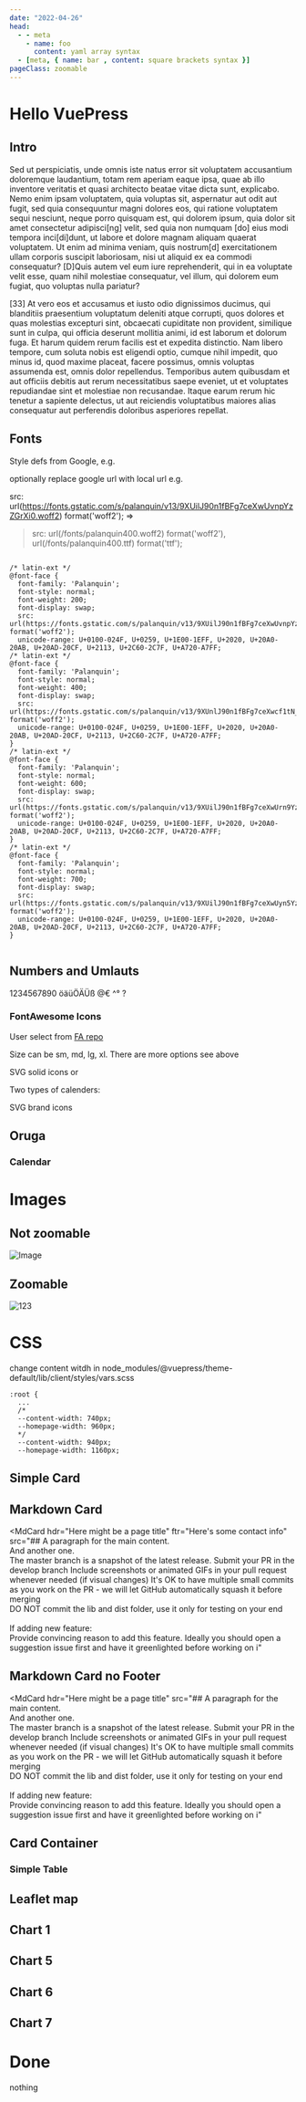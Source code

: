 ```yaml
---
date: "2022-04-26"
head:
  - - meta
    - name: foo
      content: yaml array syntax
  - [meta, { name: bar , content: square brackets syntax }]
pageClass: zoomable
---
```




# Hello VuePress

## Intro
Sed ut perspiciatis, unde omnis iste natus error sit voluptatem accusantium doloremque laudantium, totam rem aperiam eaque ipsa, quae ab illo inventore veritatis et quasi architecto beatae vitae dicta sunt, explicabo. Nemo enim ipsam voluptatem, quia voluptas sit, aspernatur aut odit aut fugit, sed quia consequuntur magni dolores eos, qui ratione voluptatem sequi nesciunt, neque porro quisquam est, qui dolorem ipsum, quia dolor sit amet consectetur adipisci[ng] velit, sed quia non numquam [do] eius modi tempora inci[di]dunt, ut labore et dolore magnam aliquam quaerat voluptatem. Ut enim ad minima veniam, quis nostrum[d] exercitationem ullam corporis suscipit laboriosam, nisi ut aliquid ex ea commodi consequatur? [D]Quis autem vel eum iure reprehenderit, qui in ea voluptate velit esse, quam nihil molestiae consequatur, vel illum, qui dolorem eum fugiat, quo voluptas nulla pariatur? 

<!-- more -->

[33] At vero eos et accusamus et iusto odio dignissimos ducimus, qui blanditiis praesentium voluptatum deleniti atque corrupti, quos dolores et quas molestias excepturi sint, obcaecati cupiditate non provident, similique sunt in culpa, qui officia deserunt mollitia animi, id est laborum et dolorum fuga. Et harum quidem rerum facilis est et expedita distinctio. Nam libero tempore, cum soluta nobis est eligendi optio, cumque nihil impedit, quo minus id, quod maxime placeat, facere possimus, omnis voluptas assumenda est, omnis dolor repellendus. Temporibus autem quibusdam et aut officiis debitis aut rerum necessitatibus saepe eveniet, ut et voluptates repudiandae sint et molestiae non recusandae. Itaque earum rerum hic tenetur a sapiente delectus, ut aut reiciendis voluptatibus maiores alias consequatur aut perferendis doloribus asperiores repellat.

## Fonts

Style defs from Google, e.g. 

optionally replace google url with local url e.g. 

src: url(https://fonts.gstatic.com/s/palanquin/v13/9XUilJ90n1fBFg7ceXwUvnpYzZGrXi0.woff2) format('woff2');
=>

> src: url(/fonts/palanquin400.woff2) format('woff2'), url(/fonts/palanquin400.ttf) format('ttf');


```

/* latin-ext */
@font-face {
  font-family: 'Palanquin';
  font-style: normal;
  font-weight: 200;
  font-display: swap;
  src: url(https://fonts.gstatic.com/s/palanquin/v13/9XUilJ90n1fBFg7ceXwUvnpYzZGrXi0.woff2) format('woff2');
  unicode-range: U+0100-024F, U+0259, U+1E00-1EFF, U+2020, U+20A0-20AB, U+20AD-20CF, U+2113, U+2C60-2C7F, U+A720-A7FF;
/* latin-ext */
@font-face {
  font-family: 'Palanquin';
  font-style: normal;
  font-weight: 400;
  font-display: swap;
  src: url(https://fonts.gstatic.com/s/palanquin/v13/9XUnlJ90n1fBFg7ceXwcf1tN_LA.woff2) format('woff2');
  unicode-range: U+0100-024F, U+0259, U+1E00-1EFF, U+2020, U+20A0-20AB, U+20AD-20CF, U+2113, U+2C60-2C7F, U+A720-A7FF;
}
/* latin-ext */
@font-face {
  font-family: 'Palanquin';
  font-style: normal;
  font-weight: 600;
  font-display: swap;
  src: url(https://fonts.gstatic.com/s/palanquin/v13/9XUilJ90n1fBFg7ceXwUrn9YzZGrXi0.woff2) format('woff2');
  unicode-range: U+0100-024F, U+0259, U+1E00-1EFF, U+2020, U+20A0-20AB, U+20AD-20CF, U+2113, U+2C60-2C7F, U+A720-A7FF;
}
/* latin-ext */
@font-face {
  font-family: 'Palanquin';
  font-style: normal;
  font-weight: 700;
  font-display: swap;
  src: url(https://fonts.gstatic.com/s/palanquin/v13/9XUilJ90n1fBFg7ceXwUyn5YzZGrXi0.woff2) format('woff2');
  unicode-range: U+0100-024F, U+0259, U+1E00-1EFF, U+2020, U+20A0-20AB, U+20AD-20CF, U+2113, U+2C60-2C7F, U+A720-A7FF;
}


```

## Numbers and Umlauts

1234567890 öäüÖÄÜß  @€ ^° ?


### FontAwesome Icons

User select from [FA repo](https://github.com/FortAwesome/vue-fontawesome/tree/v6-readme-3x#installation)

Size can be sm, md, lg, xl. There are more options see above

SVG solid icons <font-awesome-icon icon="user-secret" size="md"/>
or <font-awesome-icon :icon="['fas', 'user-secret']" />

Two types of calenders: <font-awesome-icon icon="fa-solid fa-calendar-days" /> <font-awesome-icon icon="fa-regular fa-calendar-days" />

<!-- Don't forget to bind the property with ":" (we forget all the time!) -->
SVG brand icons <font-awesome-icon :icon="['fab', 'font-awesome']"  size="xl"/>



## Oruga

### Calendar

<ClientOnly>
  <OrugaDatePick></OrugaDatePick>
</ClientOnly>



# Images


## Not zoomable

![Image](/images/img.png)

## Zoomable

<img src="/images/img.png" alt="123" class="zoomable">


# CSS
change content witdh in node_modules/@vuepress/theme-default/lib/client/styles/vars.scss

```
:root {
  ...
  /*
  --content-width: 740px;
  --homepage-width: 960px;
  */
  --content-width: 940px;
  --homepage-width: 1160px;
```

<!--

## Oruga

### Calendar
<OrugaDatePick></OrugaDatePick>

-->

## Simple Card

<CardComp>
    <template #header>
        Here might be a page title
    </template>
    <template #default>
        A paragraph for the main content.
        And another one.
        The master branch is a snapshot of the latest release. Submit your PR in the develop branch
        Include screenshots or animated GIFs in your pull request whenever needed (if visual changes)
        It's OK to have multiple small commits as you work on the PR - we will let GitHub automatically squash it before merging
        DO NOT commit the lib and dist folder, use it only for testing on your end
        If adding new feature:
        Provide convincing reason to add this feature. Ideally you should open a suggestion issue first and have it greenlighted before working on i
    </template>
    <template #footer>
        Here's some contact info
    </template>
</CardComp>

## Markdown Card

<MdCard
  hdr="Here might be a page title"
  ftr="Here's some contact info"
  src="## A paragraph for the main content.
\
And another one.
\
The master branch is a snapshot of the latest release. Submit your PR in the develop branch
Include screenshots or animated GIFs in your pull request whenever needed (if visual changes)
It's OK to have multiple small commits as you work on the PR - we will let GitHub automatically squash
it before merging
\
DO NOT commit the lib and dist folder, use it only for testing on your end\
\
If adding new feature:
\
Provide convincing reason to add this feature. Ideally you should open a suggestion issue first and have
it greenlighted before working on i"
  >
</MdCard>

## Markdown Card no Footer

<MdCard
  hdr="Here might be a page title"
  src="## A paragraph for the main content.
\
And another one.
\
The master branch is a snapshot of the latest release. Submit your PR in the develop branch
Include screenshots or animated GIFs in your pull request whenever needed (if visual changes)
It's OK to have multiple small commits as you work on the PR - we will let GitHub automatically squash
it before merging
\
DO NOT commit the lib and dist folder, use it only for testing on your end\
\
If adding new feature:
\
Provide convincing reason to add this feature. Ideally you should open a suggestion issue first and have
it greenlighted before working on i"
  >
</MdCard>


## Card Container

<FlexContainer>
</FlexContainer>


### Simple Table

<SimpleTable>
</SimpleTable>



## Leaflet map
<GeoMapS>
</GeoMapS>

## Chart 1
<CharT1S></CharT1S>

<!-- 
Chart5 needs client-only due to architecture of echarts-gl
-->

## Chart 5
<ClientOnly>
<CharT5S></CharT5S>
</ClientOnly>


## Chart 6
<CharT6S></CharT6S>


<!-- 
chart 7 need client-only due to usage of "window"
in wordcloud
-->

## Chart 7
<ClientOnly>
<CharT7S></CharT7S>
</ClientOnly>






# Done
nothing
